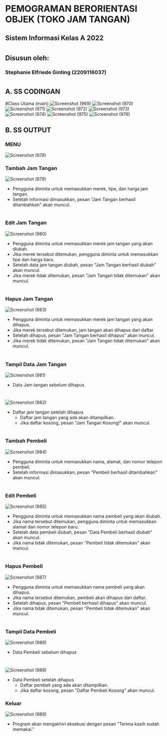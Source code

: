 # PEMOGRAMAN BERORIENTASI OBJEK (TOKO JAM TANGAN)
## Sistem Informasi Kelas A 2022
#
## Disusun oleh:
### Stephanie Elfriede Ginting (2209116037)
#
## A. SS CODINGAN 
#Class Utama (main)
![Screenshot (969)](https://github.com/Stephanielfriede/Post-Test-2-PBO/assets/126863743/fd3a2a1e-988f-4684-934a-70faa37c9faa)
![Screenshot (970)](https://github.com/Stephanielfriede/Post-Test-2-PBO/assets/126863743/0c67629b-212c-45b4-bc50-7ea19b1ab642)
![Screenshot (971)](https://github.com/Stephanielfriede/Post-Test-2-PBO/assets/126863743/3ed68154-d5b3-4ddd-83af-a23e49054b75)
![Screenshot (972)](https://github.com/Stephanielfriede/Post-Test-2-PBO/assets/126863743/c799ddf3-6f0a-424f-8d50-9efdd2f119a3)
![Screenshot (973)](https://github.com/Stephanielfriede/Post-Test-2-PBO/assets/126863743/b8054d7c-b046-4b7d-b6ee-2eefbacb3a98)
![Screenshot (974)](https://github.com/Stephanielfriede/Post-Test-2-PBO/assets/126863743/b32928f3-1438-475e-b153-03c11cb0ec3c)
![Screenshot (975)](https://github.com/Stephanielfriede/Post-Test-2-PBO/assets/126863743/a934bfc9-a95a-4830-9382-3fe6405b9aef)
![Screenshot (976)](https://github.com/Stephanielfriede/Post-Test-2-PBO/assets/126863743/6facbc27-e161-4b67-88c4-dd92e71e711b)

## B. SS OUTPUT
### MENU
![Screenshot (978)](https://github.com/Stephanielfriede/Post-Test-2-PBO/assets/126863743/5f1fa54a-4958-4f94-aca7-5af5d980b733)

### Tambah Jam Tangan
![Screenshot (979)](https://github.com/Stephanielfriede/Post-Test-2-PBO/assets/126863743/ca9b67a6-2a9f-4427-8f0c-2107df184293)
   - Pengguna diminta untuk memasukkan merek, tipe, dan harga jam tangan.
   - Setelah informasi dimasukkan, pesan "Jam Tangan berhasil ditambahkan" akan muncul.
#
### Edit Jam Tangan
![Screenshot (980)](https://github.com/Stephanielfriede/Post-Test-2-PBO/assets/126863743/6db24105-24ae-4fcd-9d90-8ed3e1d04f07)
   - Pengguna diminta untuk memasukkan merek jam tangan yang akan diubah.
   - Jika merek tersebut ditemukan, pengguna diminta untuk memasukkan tipe dan harga baru.
   - Setelah data jam tangan diubah, pesan "Jam Tangan berhasil diubah" akan muncul.
   - Jika merek tidak ditemukan, pesan "Jam Tangan tidak ditemukan" akan muncul.
#
### Hapus Jam Tangan
![Screenshot (983)](https://github.com/Stephanielfriede/Post-Test-2-PBO/assets/126863743/19444d37-f9ca-4c7b-9e5b-8f872aa78139)
   - Pengguna diminta untuk memasukkan merek jam tangan yang akan dihapus.
   - Jika merek tersebut ditemukan, jam tangan akan dihapus dari daftar.
   - Setelah dihapus, pesan "Jam Tangan berhasil dihapus" akan muncul.
   - Jika merek tidak ditemukan, pesan "Jam Tangan tidak ditemukan" akan muncul.
#
### Tampil Data Jam Tangan
![Screenshot (981)](https://github.com/Stephanielfriede/Post-Test-2-PBO/assets/126863743/11e70878-8e54-4b6e-afa0-bca9391128d7)
- Data Jam tangan sebelum dihapus
#
![Screenshot (982)](https://github.com/Stephanielfriede/Post-Test-2-PBO/assets/126863743/f03e6171-d175-424e-9e1d-0cc4a656a274)
- Daftar jam tangan setelah dihapus
   - Daftar jam tangan yang ada akan ditampilkan.
   - Jika daftar kosong, pesan "Jam Tangan Kosong!" akan muncul.
#
### Tambah Pembeli
![Screenshot (984)](https://github.com/Stephanielfriede/Post-Test-2-PBO/assets/126863743/3806a4dd-3c58-4364-8565-81e7b1b59b71)
   - Pengguna diminta untuk memasukkan nama, alamat, dan nomor telepon pembeli.
   - Setelah informasi dimasukkan, pesan "Pembeli berhasil ditambahkan" akan muncul.
#
### Edit Pembeli
![Screenshot (985)](https://github.com/Stephanielfriede/Post-Test-2-PBO/assets/126863743/fcdf9eec-6d10-42bd-bc5a-bf979f1b57ae)
   - Pengguna diminta untuk memasukkan nama pembeli yang akan diubah.
   - Jika nama tersebut ditemukan, pengguna diminta untuk memasukkan alamat dan nomor telepon baru.
   - Setelah data pembeli diubah, pesan "Data Pembeli berhasil diubah" akan muncul.
   - Jika nama tidak ditemukan, pesan "Pembeli tidak ditemukan" akan muncul.
#
### Hapus Pembeli
![Screenshot (987)](https://github.com/Stephanielfriede/Post-Test-2-PBO/assets/126863743/fab8a137-525d-46fc-a3d2-ac41dfcd1e2f)
   - Pengguna diminta untuk memasukkan nama pembeli yang akan dihapus.
   - Jika nama tersebut ditemukan, pembeli akan dihapus dari daftar.
   - Setelah dihapus, pesan "Pembeli berhasil dihapus" akan muncul.
   - Jika nama tidak ditemukan, pesan "Pembeli tidak ditemukan" akan muncul.
#
### Tampil Data Pembeli
![Screenshot (986)](https://github.com/Stephanielfriede/Post-Test-2-PBO/assets/126863743/018ec29b-15c9-4292-a081-418a8b732ca6)
- Data Pembeli sebelum dihapus
#
![Screenshot (988)](https://github.com/Stephanielfriede/Post-Test-2-PBO/assets/126863743/8f4c8741-4249-4ddb-95dc-a2e153528b65)
- Data Pembeli setelah dihapus
   - Daftar pembeli yang ada akan ditampilkan.
   - Jika daftar kosong, pesan "Daftar Pembeli Kosong" akan muncul.

### Keluar
![Screenshot (989)](https://github.com/Stephanielfriede/Post-Test-2-PBO/assets/126863743/dced65f6-8b64-404d-9dd5-2d93e55e795f)
   - Program akan mengakhiri eksekusi dengan pesan "Terima kasih sudah memakai."
